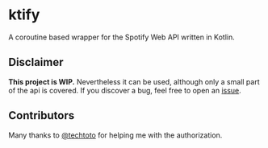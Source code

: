 # ktify
A coroutine based wrapper for the Spotify Web API written in Kotlin.

## Disclaimer

<b>This project is WIP.</b> Nevertheless it can be used, although only a small part of the api is covered. If you discover a bug, feel free to open an [issue](https://github.com/warriorzz/ktify/issues/new/choose).

## Contributors

Many thanks to [@techtoto](https://github.com/techtoto) for helping me with the authorization.
